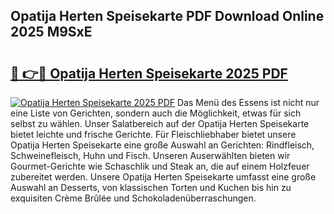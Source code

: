 ## Opatija Herten Speisekarte PDF Download Online 2025 M9SxE

# <h2><a href="http://gc7azf.nevu.top/?p=Opatija+Herten+Speisekarte">🔗 👉🔴 Opatija Herten Speisekarte 2025 PDF</a></h2>

[![Opatija Herten Speisekarte 2025 PDF](https://i.imgur.com/dBaPXMq.png)](http://gc7azf.nevu.top/?p=Opatija+Herten+Speisekarte)
Das Menü des Essens ist nicht nur eine Liste von Gerichten, sondern auch die Möglichkeit, etwas für sich selbst zu wählen. Unser Salatbereich auf der Opatija Herten Speisekarte bietet leichte und frische Gerichte. Für Fleischliebhaber bietet unsere Opatija Herten Speisekarte eine große Auswahl an Gerichten: Rindfleisch, Schweinefleisch, Huhn und Fisch. Unseren Auserwählten bieten wir Gourmet-Gerichte wie Schaschlik und Steak an, die auf einem Holzfeuer zubereitet werden. Unsere Opatija Herten Speisekarte umfasst eine große Auswahl an Desserts, von klassischen Torten und Kuchen bis hin zu exquisiten Crème Brûlée und Schokoladenüberraschungen.
